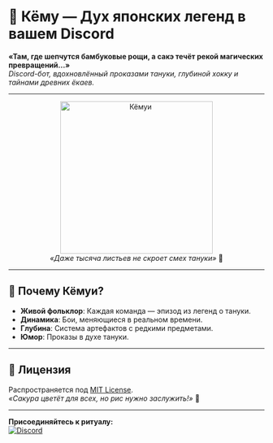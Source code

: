 # 🍃 **Кёму** — Дух японских легенд в вашем Discord

**«Там, где шепчутся бамбуковые рощи, а сакэ течёт рекой магических превращений...»**  
*Discord-бот, вдохновлённый проказами тануки, глубиной хокку и тайнами древних ёкаев.*

---

<div align="center">
  <img src="https://i.pinimg.com/736x/b2/b0/4b/b2b04b4ce6c3ee97035bd29c64306131.jpg" width="300" alt="Кёмуи">
  <br>
  <em>«Даже тысяча листьев не скроет смех тануки»</em> 🍂
</div>

---

## 🎎 **Почему Кёмуи?**
- **Живой фольклор**: Каждая команда — эпизод из легенд о тануки.
- **Динамика**: Бои, меняющиеся в реальном времени.
- **Глубина**: Система артефактов с редкими предметами.
- **Юмор**: Проказы в духе тануки.

---

## 📜 **Лицензия**
Распространяется под [MIT License](LICENSE).  
*«Сакура цветёт для всех, но рис нужно заслужить!»* 🍚

---

**Присоединяйтесь к ритуалу:**  
[![Discord](https://img.shields.io/badge/Святилище_Кёмуи-Join-blue?style=for-the-badge&logo=discord)](https://discord.gg/ваш-инвайт)
```
